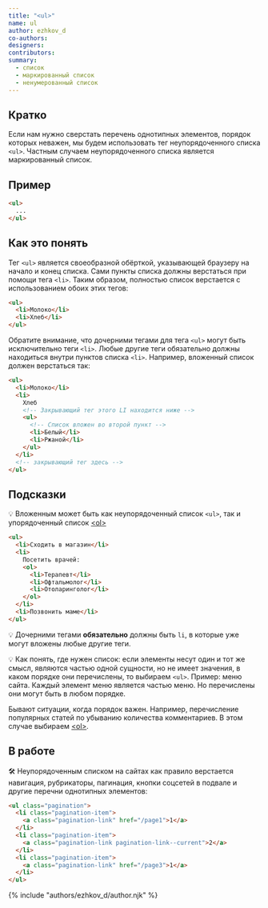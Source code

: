 ```yaml
---
title: "<ul>"
name: ul
author: ezhkov_d
co-authors:
designers:
contributors:
summary:
  - список
  - маркированный список
  - ненумерованный список
---
```


## Кратко

Если нам нужно сверстать перечень однотипных элементов, порядок которых неважен, мы будем использовать тег неупорядоченного списка `<ul>`. Частным случаем неупорядоченного списка является маркированный список.

## Пример

```html
<ul>
  ...
</ul>
```

## Как это понять

Тег `<ul>` является своеобразной обёрткой, указывающей браузеру на начало и конец списка. Сами пункты списка должны верстаться при помощи тега `<li>`. Таким образом, полностью список верстается с использованием обоих этих тегов:

```html
<ul>
  <li>Молоко</li>
  <li>Хлеб</li>
</ul>
```

Обратите внимание, что дочерними тегами для тега `<ul>` могут быть исключительно теги `<li>`. Любые другие теги обязательно должны находиться внутри пунктов списка `<li>`. Например, вложенный список должен верстаться так:

```html
<ul>
  <li>Молоко</li>
  <li>
    Хлеб
    <!-- Закрывающий тег этого LI находится ниже -->
    <ul>
      <!-- Список вложен во второй пункт -->
      <li>Белый</li>
      <li>Ржаной</li>
    </ul>
  </li>
  <!-- закрывающий тег здесь -->
</ul>
```

## Подсказки

💡 Вложенным может быть как неупорядоченный список `<ul>`, так и упорядоченный список [&lt;ol>](/posts/html/doka/ol)

```html
<ul>
  <li>Сходить в магазин</li>
  <li>
    Посетить врачей:
    <ol>
      <li>Терапевт</li>
      <li>Офтальмолог</li>
      <li>Отоларинголог</li>
    </ol>
  </li>
  <li>Позвонить маме</li>
</ul>
```

💡 Дочерними тегами **обязательно** должны быть `li`, в которые уже могут вложены любые другие теги.

💡 Как понять, где нужен список: если элементы несут один и тот же смысл, являются частью одной сущности, но не имеет значения, в каком порядке они перечислены, то выбираем `<ul>`. Пример: меню сайта. Каждый элемент меню является частью меню. Но перечислены они могут быть в любом порядке.

Бывают ситуации, когда порядок важен. Например, перечисление популярных статей по убыванию количества комментариев. В этом случае выбираем [&lt;ol>](/posts/html/doka/ol).

## В работе

🛠 Неупорядоченным списком на сайтах как правило верстается навигация, рубрикаторы, пагинация, кнопки соцсетей в подвале и другие перечни однотипных элементов:

```html
<ul class="pagination">
  <li class="pagination-item">
    <a class="pagination-link" href="/page1">1</a>
  </li>
  <li class="pagination-item">
    <a class="pagination-link pagination-link--current">2</a>
  </li>
  <li class="pagination-item">
    <a class="pagination-link" href="/page3">1</a>
  </li>
</ul>
```

{% include "authors/ezhkov_d/author.njk" %}
